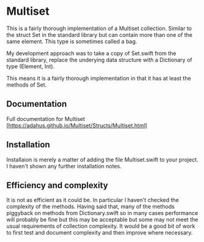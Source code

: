 # Multiset

This is a fairly thorough implementation of a Multiset collection.
Similar to the struct Set in the standard library but can contain more than one of the same element.
This type is sometimes called a bag.

My development approach was to take a copy of Set.swift from the standard library, replace the underying data structure with a Dictionary of type (Element, Int).

This means it is a fairly thorough implementation in that it has at least the methods of Set.

## Documentation
Full documentation for Multiset [https://adahus.github.io/Multiset/Structs/Multiset.html]

## Installation
Installaion is merely a matter of adding the file Multiset.swift to your project.
I haven't shown any further installation notes. 

## Efficiency and complexity
It is not as efficient as it could be.
In particular I haven't checked the complexity of the methods.
Having said that, many of the methods piggyback on methods from Dictionary.swift so in many cases performance will probably be fine but this may be acceptable but some may not meet the usual requirements of collection complexity.
It would be a good bit of work to first test and document complexity and then improve where necessary.


